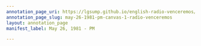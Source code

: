 ```yaml
---
annotation_page_uri: https://lgsump.github.io/english-radio-venceremos/annotations/may-26-1981-pm-canvas-1-radio-venceremos.json
annotation_page_slug: may-26-1981-pm-canvas-1-radio-venceremos
layout: annotation_page
manifest_label: May 26, 1981 - PM

---
```

